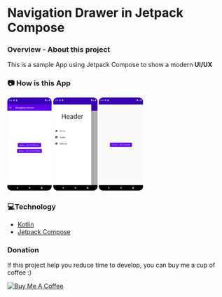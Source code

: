 # Navigation Drawer in Jetpack Compose

### **Overview - About this project**
This is a sample App using Jetpack Compose to show a modern **UI/UX**

### 📷 How is this App
<img src="Screenshot_20220623_041434.png" width="20%"></img>
<img src="Screenshot_20220623_041447.png" width="20%"></img>
<img src="Screenshot_20220623_041459.png" width="20%"></img>

### 💻Technology
- [Kotlin](https://kotlinlang.org/)
- [Jetpack Compose](https://developer.android.com/jetpack/compose)
 
### Donation
If this project help you reduce time to develop, you can buy me a cup of coffee :) 

<a href="https://www.buymeacoffee.com/gilsonjuniorpro" target="_blank">
    <img src="https://bmc-cdn.nyc3.digitaloceanspaces.com/BMC-button-images/custom_images/orange_img.png" alt="Buy Me A Coffee" style="height: auto !important;width: auto !important;" >
</a>

